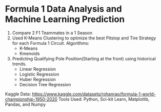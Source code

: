 # Formula 1 Data Analysis and Machine Learning Prediction

1. Compare 2 F1 Teammates in a 1 Season
2. Used K-Means Clustering to optimize the best Pitstop and Tire Strategy for each Formula 1 Circuit.
   Algorithms:
   - K-Means
   - Kmenoids
4. Predicting Qualifying Pole Position(Starting at the front) using historical trends.
   - Linear Regression
   - Logistic Regression
   - Huber Regression
   - Decision Tree Regression

Kaggle Data: https://www.kaggle.com/datasets/rohanrao/formula-1-world-championship-1950-2020
Tools Used: Python, Sci-kit Learn, Matplotlib, Pandas, and Numpy

